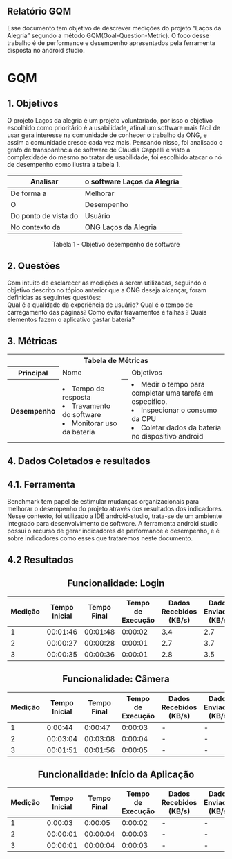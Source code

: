 ## Relatório GQM
Esse documento tem objetivo de descrever medições do projeto “Laços da Alegria” segundo a método GQM(Goal-Question-Metric). O foco desse trabalho é  de performance e desempenho apresentados pela ferramenta disposta no android studio.


# GQM
## 1. Objetivos
O projeto Laços da alegria é um projeto voluntariado, por isso o objetivo escolhido como prioritário é a usabilidade, afinal um software mais fácil de usar gera interesse na comunidade de conhecer o trabalho da ONG, e assim a comunidade cresce cada vez mais. Pensando nisso, foi analisado o grafo de transparência de software de Claudia Cappelli e visto a complexidade do mesmo ao tratar de usabilidade, foi escolhido atacar o nó de desempenho como ilustra a tabela 1.

|Analisar            |o software Laços da Alegria|
|--------------------|---------------------------|
|De forma a          |Melhorar                   |
|O                   |Desempenho                 |
|Do ponto de vista do|Usuário                    |
|No contexto da      |ONG Laços da Alegria       |
<center>Tabela 1 - Objetivo desempenho de software
</center>

## 2. Questões
Com intuito de esclarecer as medições a serem utilizadas, seguindo o objetivo descrito no tópico anterior que a ONG deseja alcançar, foram definidas as seguintes questões:  
Qual é a qualidade da experiência de usuário?
Qual é o tempo de carregamento das páginas? 
Como evitar travamentos e falhas ?
Quais elementos fazem o aplicativo gastar bateria?
	
## 3. Métricas

<table>
  <tbody><tr>
    <th colspan="4">Tabela de Métricas</th>
  </tr>
 
 <tr>
 </tr>
<tr>
    <th colspan="1">Principal</th>
   <td colspan="2"> Nome 
  </td>
  <td colspan="2"> Objetivos 
  </td>
</tr>
<tr>
    <th >Desempenho</th>
   <td  center> 
      <li> Tempo de resposta </li>
      <li> Travamento do software </li>
      <li> Monitorar uso da bateria</li>
  </td>

  <th ></th>
   <td  center> 
      <li> Medir o tempo para completar uma tarefa em específico. </li>
      <li> Inspecionar o consumo da CPU </li>
      <li> Coletar dados da bateria no dispositivo android</li>
  </td>
</tr>

</table>

## 4. Dados Coletados e resultados
## 4.1. Ferramenta	
Benchmark tem papel de estimular mudanças organizacionais para melhorar o desempenho do projeto através dos resultados dos indicadores. Nesse contexto, foi utilizado a IDE android-studio, trata-se de um ambiente integrado para desenvolvimento de software. A ferramenta android studio possui o recurso de gerar indicadores de performance e desempenho, e é sobre indicadores como esses que trataremos neste documento. 

## 4.2 Resultados
<h2><center>Funcionalidade: Login</center></h2>

|Medição    |	 Tempo Inicial|	Tempo Final|	Tempo de Execução|	Dados Recebidos (KB/s)|	Dados Enviados (KB/s)|	Uso de Memória (em MB)|	Consumo de CPU|
|-----------|-----------------|------------|---------------------|------------------------|----------------------|------------------------|---------------|
|1	        |00:01:46	      |00:01:48	   |0:00:02              |	3.4                   |	2.7                  |178.2                   |	11,00%        |
|2	        |00:00:27	      |00:00:28    |0:00:01              |	2.7                   |	3.7                  |178.1                   |	13,50%        |
|3	        |00:00:35	      |00:00:36    |0:00:01              |	2.8                   |	3.5                  |183.3                   |	7,80%         |

<h2><center>Funcionalidade: Câmera</center></h2>

|Medição    |	 Tempo Inicial|	Tempo Final|	Tempo de Execução|	Dados Recebidos (KB/s)|	Dados Enviados (KB/s)|	Uso de Memória (em MB)|	Consumo de CPU|
|-----------|-----------------|------------|---------------------|------------------------|----------------------|------------------------|---------------|
|1	        |0:00:44	      |0:00:47     |0:00:03              |	-                     |	-                    |256.4                   |	15,90%        |
|2	        |00:03:04	      |00:03:08    |0:00:04              |	-                     |	-                    |258.4                   |	17,30%        |
|3	        |00:01:51	      |00:01:56    |0:00:05              |	-                     |	-                    |264.4                   |	25,60%        |


<h2><center>Funcionalidade: Início da Aplicação</center></h2>

|Medição    |	 Tempo Inicial|	Tempo Final|	Tempo de Execução|	Dados Recebidos (KB/s)|	Dados Enviados (KB/s)|	Uso de Memória (em MB)|	Consumo de CPU|
|-----------|-----------------|------------|---------------------|------------------------|----------------------|------------------------|---------------|
|1	        |0:00:03	      |0:00:05     |0:00:02              |	-                     |	-                    |145.1                   |	16,60%        |
|2	        |00:00:01	      |00:00:04    |0:00:03              |	-                     |	-                    |142.9                   |	26,00%        |
|3	        |00:00:01	      |00:00:04    |0:00:03              |	-                     |	-                    |145.2                   |	22,70%        |




